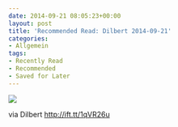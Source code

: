 ```yaml
---
date: 2014-09-21 08:05:23+00:00
layout: post
title: 'Recommended Read: Dilbert 2014-09-21'
categories:
- Allgemein
tags:
- Recently Read
- Recommended
- Saved for Later
---
```


[![](http://ift.tt/1wBxCU3)](http://ift.tt/1wBxCU3)  
  

via Dilbert http://ift.tt/1qVR26u
